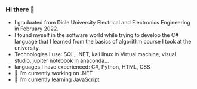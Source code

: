 ### Hi there 👋
<ul>
  <li> I graduated from Dicle University Electrical and Electronics Engineering in February 2022. </li>
  <li> I found myself in the software world while trying to develop the C# language that I learned from the basics of algorithm course I took at the university. </li>
  <li> Technologies I use: SQL, .NET, kali linux in Virtual machine, visual studio, jupiter notebook in anaconda... </li>
  <li> languages I have experienced: C#, Python, HTML, CSS </li>
  <li> 🔭 I’m currently working on .NET </li>
  <li> 🌱 I’m currently learning JavaScript </li>
</ul>
